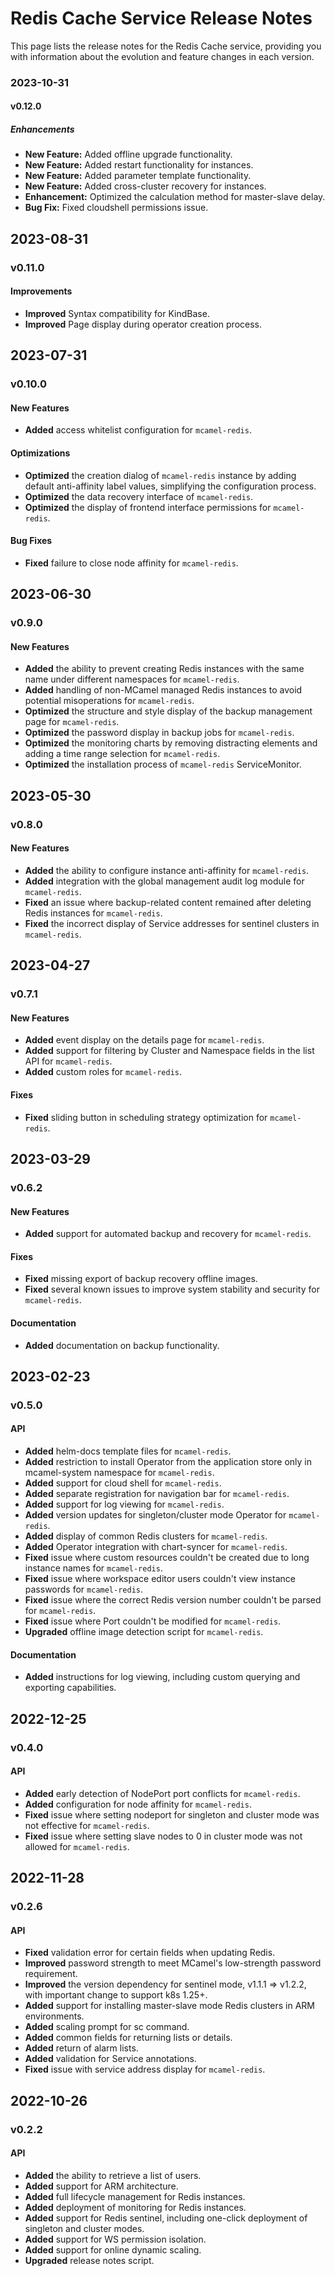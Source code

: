 # Redis Cache Service Release Notes

This page lists the release notes for the Redis Cache service, providing you with information about the evolution and feature changes in each version.

### 2023-10-31

#### v0.12.0

##### Enhancements

- **New Feature:** Added offline upgrade functionality.
- **New Feature:** Added restart functionality for instances.
- **New Feature:** Added parameter template functionality.
- **New Feature:** Added cross-cluster recovery for instances.
- **Enhancement:** Optimized the calculation method for master-slave delay.
- **Bug Fix:** Fixed cloudshell permissions issue.

## 2023-08-31

### v0.11.0

#### Improvements

- **Improved** Syntax compatibility for KindBase.
- **Improved** Page display during operator creation process.

## 2023-07-31

### v0.10.0

#### New Features

- **Added** access whitelist configuration for `mcamel-redis`.

#### Optimizations

- **Optimized** the creation dialog of `mcamel-redis` instance by adding default anti-affinity label values, simplifying the configuration process.
- **Optimized** the data recovery interface of `mcamel-redis`.
- **Optimized** the display of frontend interface permissions for `mcamel-redis`.

#### Bug Fixes

- **Fixed** failure to close node affinity for `mcamel-redis`.

## 2023-06-30

### v0.9.0

#### New Features

- **Added** the ability to prevent creating Redis instances with the same name under different namespaces for `mcamel-redis`.
- **Added** handling of non-MCamel managed Redis instances to avoid potential misoperations for `mcamel-redis`.
- **Optimized** the structure and style display of the backup management page for `mcamel-redis`.
- **Optimized** the password display in backup jobs for `mcamel-redis`.
- **Optimized** the monitoring charts by removing distracting elements and adding a time range selection for `mcamel-redis`.
- **Optimized** the installation process of `mcamel-redis` ServiceMonitor.

## 2023-05-30

### v0.8.0

#### New Features

- **Added** the ability to configure instance anti-affinity for `mcamel-redis`.
- **Added** integration with the global management audit log module for `mcamel-redis`.
- **Fixed** an issue where backup-related content remained after deleting Redis instances for `mcamel-redis`.
- **Fixed** the incorrect display of Service addresses for sentinel clusters in `mcamel-redis`.

## 2023-04-27

### v0.7.1

#### New Features

- **Added** event display on the details page for `mcamel-redis`.
- **Added** support for filtering by Cluster and Namespace fields in the list API for `mcamel-redis`.
- **Added** custom roles for `mcamel-redis`.

#### Fixes

- **Fixed** sliding button in scheduling strategy optimization for `mcamel-redis`.

## 2023-03-29

### v0.6.2

#### New Features

- **Added** support for automated backup and recovery for `mcamel-redis`.

#### Fixes

- **Fixed** missing export of backup recovery offline images.
- **Fixed** several known issues to improve system stability and security for `mcamel-redis`.

#### Documentation

- **Added** documentation on backup functionality.

## 2023-02-23

### v0.5.0

#### API

- **Added** helm-docs template files for `mcamel-redis`.
- **Added** restriction to install Operator from the application store only in mcamel-system namespace for `mcamel-redis`.
- **Added** support for cloud shell for `mcamel-redis`.
- **Added** separate registration for navigation bar for `mcamel-redis`.
- **Added** support for log viewing for `mcamel-redis`.
- **Added** version updates for singleton/cluster mode Operator for `mcamel-redis`.
- **Added** display of common Redis clusters for `mcamel-redis`.
- **Added** Operator integration with chart-syncer for `mcamel-redis`.
- **Fixed** issue where custom resources couldn't be created due to long instance names for `mcamel-redis`.
- **Fixed** issue where workspace editor users couldn't view instance passwords for `mcamel-redis`.
- **Fixed** issue where the correct Redis version number couldn't be parsed for `mcamel-redis`.
- **Fixed** issue where Port couldn't be modified for `mcamel-redis`.
- **Upgraded** offline image detection script for `mcamel-redis`.

#### Documentation

- **Added** instructions for log viewing, including custom querying and exporting capabilities.

## 2022-12-25

### v0.4.0

#### API

- **Added** early detection of NodePort port conflicts for `mcamel-redis`.
- **Added** configuration for node affinity for `mcamel-redis`.
- **Fixed** issue where setting nodeport for singleton and cluster mode was not effective for `mcamel-redis`.
- **Fixed** issue where setting slave nodes to 0 in cluster mode was not allowed for `mcamel-redis`.

## 2022-11-28

### v0.2.6

#### API

- **Fixed** validation error for certain fields when updating Redis.
- **Improved** password strength to meet MCamel's low-strength password requirement.
- **Improved** the version dependency for sentinel mode, v1.1.1 => v1.2.2, with important change to support k8s 1.25+.
- **Added** support for installing master-slave mode Redis clusters in ARM environments.
- **Added** scaling prompt for sc command.
- **Added** common fields for returning lists or details.
- **Added** return of alarm lists.
- **Added** validation for Service annotations.
- **Fixed** issue with service address display for `mcamel-redis`.

## 2022-10-26

### v0.2.2

#### API

- **Added** the ability to retrieve a list of users.
- **Added** support for ARM architecture.
- **Added** full lifecycle management for Redis instances.
- **Added** deployment of monitoring for Redis instances.
- **Added** support for Redis sentinel, including one-click deployment of singleton and cluster modes.
- **Added** support for WS permission isolation.
- **Added** support for online dynamic scaling.
- **Upgraded** release notes script.

